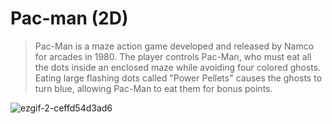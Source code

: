 # Pac-man (2D)

> Pac-Man is a maze action game developed and released by Namco for arcades in 1980. The player controls Pac-Man, who must eat all the dots inside an enclosed maze while avoiding four colored ghosts. Eating large flashing dots called "Power Pellets" causes the ghosts to turn blue, allowing Pac-Man to eat them for bonus points.

![ezgif-2-ceffd54d3ad6](https://user-images.githubusercontent.com/38577996/127869930-41e6446d-ae7f-4429-9c07-ebcbc27cc4ae.gif)
